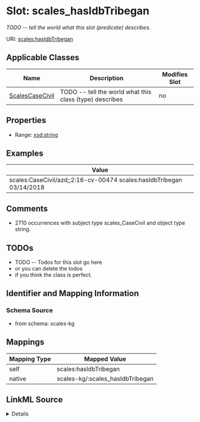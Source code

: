 

# Slot: scales_hasIdbTribegan


_TODO -- tell the world what this slot (predicate) describes._





URI: [scales:hasIdbTribegan](http://schemas.scales-okn.org/rdf/scales#hasIdbTribegan)



<!-- no inheritance hierarchy -->





## Applicable Classes

| Name | Description | Modifies Slot |
| --- | --- | --- |
| [ScalesCaseCivil](../classes/ScalesCaseCivil.md) | TODO -- tell the world what this class (type) describes |  no  |







## Properties

* Range: [xsd:string](http://www.w3.org/2001/XMLSchema#string)






## Examples

| Value |
| --- |
| scales:CaseCivil/azd;;2:16-cv-00474 scales:hasIdbTribegan 03/14/2018 |

## Comments

* 2710 occurrences with subject type scales_CaseCivil and object type string.

## TODOs

* TODO -- Todos for this slot go here
* or you can delete the todos
* if you think the class is perfect.

## Identifier and Mapping Information







### Schema Source


* from schema: scales-kg




## Mappings

| Mapping Type | Mapped Value |
| ---  | ---  |
| self | scales:hasIdbTribegan |
| native | scales-kg/:scales_hasIdbTribegan |




## LinkML Source

<details>
```yaml
name: scales_hasIdbTribegan
description: TODO -- tell the world what this slot (predicate) describes.
todos:
- TODO -- Todos for this slot go here
- or you can delete the todos
- if you think the class is perfect.
comments:
- 2710 occurrences with subject type scales_CaseCivil and object type string.
examples:
- value: scales:CaseCivil/azd;;2:16-cv-00474 scales:hasIdbTribegan 03/14/2018
from_schema: scales-kg
rank: 1000
slot_uri: scales:hasIdbTribegan
alias: scales_hasIdbTribegan
domain_of:
- scales_CaseCivil
range: string

```
</details>